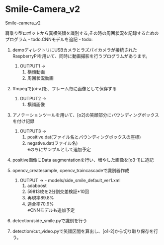 # Smile-Camera_v2
Smile-camera_v2

肩乗り型ロボットから真横笑顔を識別する,その時の周囲状況を記録するためのプログラム
    - todo:CNNモデルを追記
    - todo:

1. demoディレクトリにUSBカメラとラズパイカメラが接続されたRaspberryPiを用いて、同時に動画撮影を行うプログラムがあります。
    1. OUTPUT1 -> 
        1. 横顔動画  
        1. 周囲状況動画

1. ffmpegで[oi-a]を、フレーム毎に画像として保存する
    1. OUTPUT2 -> 
        1. 横顔画像

1. アノテーションツールを用いて、[o2]の笑顔部分にバウンディングボックスを付け記録
    1. OUTPUT3 -> 
        1. positive.dat(ファイル名とバウンディングボックスの座標)  
        1. negative.dat(ファイル名)  
    ※のちにサンプルとして追加予定
             
1. positive画像にData augmentationを行い、増やした画像を[o3-1]に追記

1. opencv_createsample, opencv_traincascadeで識別器作成
    1. OUTPUT -> - models/side_smile_default_ver1.xml
        1. adaboost
        1. 59813枚を2分割交差検証*10回
        1. 再現率89.8%
        1. 適合率70.9%  
    ※CNNモデルも追加予定
            
1. detection/side_smile.pyで識別を行う

1. detection/cut_video.pyで笑顔区間を算出し、[o1-2]から切り取り保存を行う。
